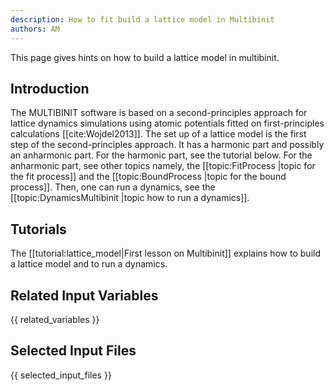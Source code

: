 ```yaml
---
description: How to fit build a lattice model in Multibinit
authors: AM
---
```


This page gives hints on how to build a lattice model in multibinit.

## Introduction

The MULTIBINIT software is based on a second-principles approach for lattice dynamics simulations using atomic potentials fitted on first-principles calculations [[cite:Wojdel2013]].
The set up of a lattice model is the first step of the second-principles approach. 
It has a harmonic part and possibly an anharmonic part.
For the harmonic part, see the tutorial below.
For the anharmonic part, see other topics namely, the [[topic:FitProcess |topic for the fit process]] and the [[topic:BoundProcess |topic for the bound process]].
Then, one can run a dynamics, see the [[topic:DynamicsMultibinit |topic how to run a dynamics]].

## Tutorials

The [[tutorial:lattice_model|First lesson on Multibinit]] explains how to build a lattice model and to run a dynamics.
  
## Related Input Variables

{{ related_variables }}

## Selected Input Files

{{ selected_input_files }}

